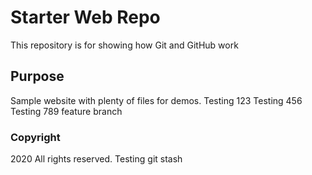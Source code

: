 # Starter Web Repo

This repository is for showing how Git and GitHub work

## Purpose

Sample website with plenty of files for demos. 
Testing 123
Testing 456
Testing 789 feature branch

### Copyright

2020 All rights reserved. Testing git stash
